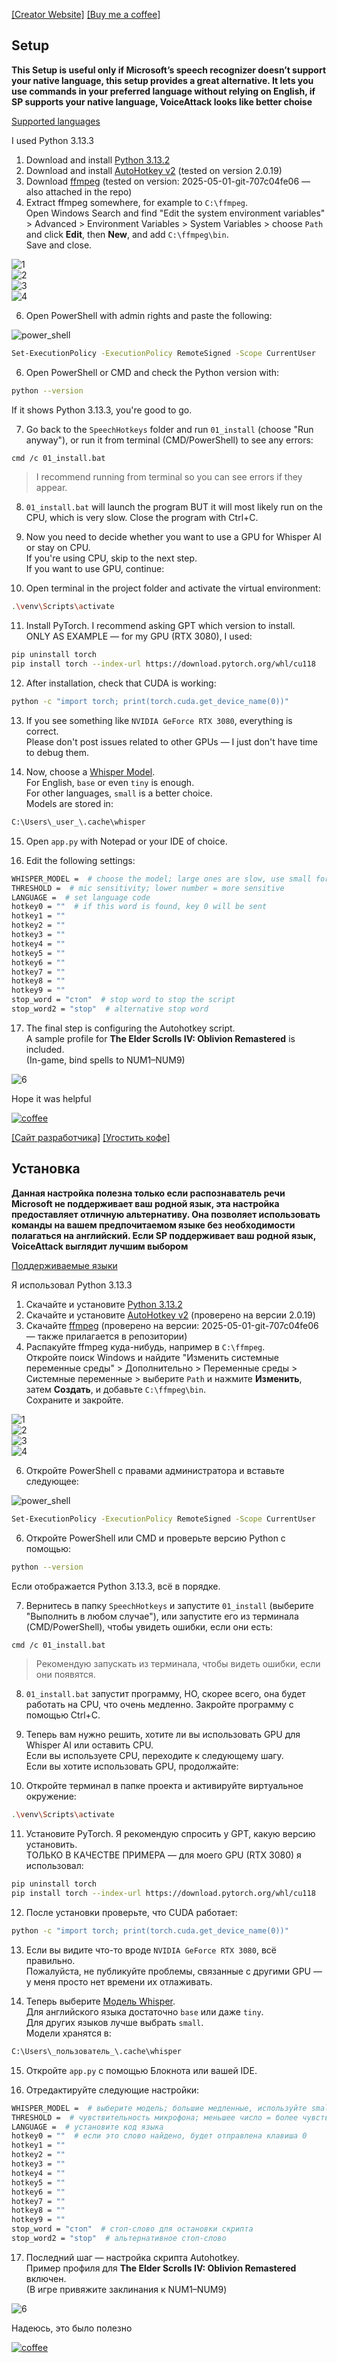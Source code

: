 [[Creator Website]](https://velbaum.cc) [[Buy me a coffee]](https://buymeacoffee.com/maksim_velbaum)

## Setup

**This Setup is useful only if Microsoft’s speech recognizer doesn’t support your native language, this setup provides a great alternative. It lets you use commands in your preferred language without relying on English, if SP supports your native language,  VoiceAttack looks like better choise**

[Supported languages](https://platform.openai.com/docs/guides/speech-to-text/prompting#supported-languages)

I used Python 3.13.3

1. Download and install [Python 3.13.2](https://www.python.org/downloads/)
2. Download and install [AutoHotkey v2](https://www.autohotkey.com/) (tested on version 2.0.19)
3. Download [ffmpeg](https://www.gyan.dev/ffmpeg/builds/) (tested on version: 2025-05-01-git-707c04fe06 — also attached in the repo)
4. Extract ffmpeg somewhere, for example to `C:\ffmpeg`.  
   Open Windows Search and find "Edit the system environment variables" > Advanced > Environment Variables > System Variables > choose `Path` and click **Edit**, then **New**, and add `C:\ffmpeg\bin`.  
   Save and close.

![1](https://github.com/maksimvelbaum/SpeechHotkeys/blob/main/98_README_PICTURES/1.png?raw=true)  
![2](https://github.com/maksimvelbaum/SpeechHotkeys/blob/main/98_README_PICTURES/2.png?raw=true)  
![3](https://github.com/maksimvelbaum/SpeechHotkeys/blob/main/98_README_PICTURES/3.png?raw=true)  
![4](https://github.com/maksimvelbaum/SpeechHotkeys/blob/main/98_README_PICTURES/4.png?raw=true)  

6. Open PowerShell with admin rights and paste the following:

![power_shell](https://github.com/maksimvelbaum/SpeechHotkeys/blob/main/98_README_PICTURES/power_shell.png?raw=true)

```bash
Set-ExecutionPolicy -ExecutionPolicy RemoteSigned -Scope CurrentUser
```

6. Open PowerShell or CMD and check the Python version with:

```bash
python --version
```

If it shows Python 3.13.3, you're good to go.

7. Go back to the `SpeechHotkeys` folder and run `01_install` (choose "Run anyway"), or run it from terminal (CMD/PowerShell) to see any errors:

```bash
cmd /c 01_install.bat
```

> I recommend running from terminal so you can see errors if they appear.

8. `01_install.bat` will launch the program BUT it will most likely run on the CPU, which is very slow. Close the program with Ctrl+C.

9. Now you need to decide whether you want to use a GPU for Whisper AI or stay on CPU.  
   If you're using CPU, skip to the next step.  
   If you want to use GPU, continue:

10. Open terminal in the project folder and activate the virtual environment:

```bash
.\venv\Scripts\activate
```

11. Install PyTorch. I recommend asking GPT which version to install.  
    ONLY AS EXAMPLE — for my GPU (RTX 3080), I used:

```bash
pip uninstall torch
pip install torch --index-url https://download.pytorch.org/whl/cu118
```

12. After installation, check that CUDA is working:

```bash
python -c "import torch; print(torch.cuda.get_device_name(0))"
```

13. If you see something like `NVIDIA GeForce RTX 3080`, everything is correct.  
    Please don't post issues related to other GPUs — I just don't have time to debug them.

14. Now, choose a [Whisper Model](https://github.com/openai/whisper/blob/main/model-card.md).  
    For English, `base` or even `tiny` is enough.  
    For other languages, `small` is a better choice.  
    Models are stored in:

```bash
C:\Users\_user_\.cache\whisper
```

15. Open `app.py` with Notepad or your IDE of choice.

16. Edit the following settings:

```bash
WHISPER_MODEL =  # choose the model; large ones are slow, use small for CPU
THRESHOLD =  # mic sensitivity; lower number = more sensitive
LANGUAGE =  # set language code
hotkey0 = ""  # if this word is found, key 0 will be sent
hotkey1 = ""
hotkey2 = ""
hotkey3 = ""
hotkey4 = ""
hotkey5 = ""
hotkey6 = ""
hotkey7 = ""
hotkey8 = ""
hotkey9 = ""
stop_word = "стоп"  # stop word to stop the script
stop_word2 = "stop"  # alternative stop word
```

17. The final step is configuring the Autohotkey script.  
    A sample profile for **The Elder Scrolls IV: Oblivion Remastered** is included.  
    (In-game, bind spells to NUM1–NUM9)

![6](https://github.com/maksimvelbaum/SpeechHotkeys/blob/main/98_README_PICTURES/6.png?raw=true)

Hope it was helpful

[![coffee](https://github.com/maksimvelbaum/SpeechHotkeys/blob/main/98_README_PICTURES/coffee.gif?raw=true)](https://www.buymeacoffee.com/maksim_velbaum)


[[Сайт разработчика]](https://velbaum.cc) [[Угостить кофе]](https://buymeacoffee.com/maksim_velbaum)

## Установка

**Данная настройка полезна только если распознаватель речи Microsoft не поддерживает ваш родной язык, эта настройка предоставляет отличную альтернативу. Она позволяет использовать команды на вашем предпочитаемом языке без необходимости полагаться на английский. Если SP поддерживает ваш родной язык, VoiceAttack выглядит лучшим выбором**

[Поддерживаемые языки](https://platform.openai.com/docs/guides/speech-to-text/prompting#supported-languages)

Я использовал Python 3.13.3

1. Скачайте и установите [Python 3.13.2](https://www.python.org/downloads/)
2. Скачайте и установите [AutoHotkey v2](https://www.autohotkey.com/) (проверено на версии 2.0.19)
3. Скачайте [ffmpeg](https://www.gyan.dev/ffmpeg/builds/) (проверено на версии: 2025-05-01-git-707c04fe06 — также прилагается в репозитории)
4. Распакуйте ffmpeg куда-нибудь, например в `C:\ffmpeg`.  
   Откройте поиск Windows и найдите "Изменить системные переменные среды" > Дополнительно > Переменные среды > Системные переменные > выберите `Path` и нажмите **Изменить**, затем **Создать**, и добавьте `C:\ffmpeg\bin`.  
   Сохраните и закройте.

![1](https://github.com/maksimvelbaum/SpeechHotkeys/blob/main/98_README_PICTURES/1.png?raw=true)  
![2](https://github.com/maksimvelbaum/SpeechHotkeys/blob/main/98_README_PICTURES/2.png?raw=true)  
![3](https://github.com/maksimvelbaum/SpeechHotkeys/blob/main/98_README_PICTURES/3.png?raw=true)  
![4](https://github.com/maksimvelbaum/SpeechHotkeys/blob/main/98_README_PICTURES/4.png?raw=true)  

6. Откройте PowerShell с правами администратора и вставьте следующее:

![power_shell](https://github.com/maksimvelbaum/SpeechHotkeys/blob/main/98_README_PICTURES/power_shell.png?raw=true)

```bash
Set-ExecutionPolicy -ExecutionPolicy RemoteSigned -Scope CurrentUser
```

6. Откройте PowerShell или CMD и проверьте версию Python с помощью:

```bash
python --version
```

Если отображается Python 3.13.3, всё в порядке.

7. Вернитесь в папку `SpeechHotkeys` и запустите `01_install` (выберите "Выполнить в любом случае"), или запустите его из терминала (CMD/PowerShell), чтобы увидеть ошибки, если они есть:

```bash
cmd /c 01_install.bat
```

> Рекомендую запускать из терминала, чтобы видеть ошибки, если они появятся.

8. `01_install.bat` запустит программу, НО, скорее всего, она будет работать на CPU, что очень медленно. Закройте программу с помощью Ctrl+C.

9. Теперь вам нужно решить, хотите ли вы использовать GPU для Whisper AI или оставить CPU.  
   Если вы используете CPU, переходите к следующему шагу.  
   Если вы хотите использовать GPU, продолжайте:

10. Откройте терминал в папке проекта и активируйте виртуальное окружение:

```bash
.\venv\Scripts\activate
```

11. Установите PyTorch. Я рекомендую спросить у GPT, какую версию установить.  
    ТОЛЬКО В КАЧЕСТВЕ ПРИМЕРА — для моего GPU (RTX 3080) я использовал:

```bash
pip uninstall torch
pip install torch --index-url https://download.pytorch.org/whl/cu118
```

12. После установки проверьте, что CUDA работает:

```bash
python -c "import torch; print(torch.cuda.get_device_name(0))"
```

13. Если вы видите что-то вроде `NVIDIA GeForce RTX 3080`, всё правильно.  
    Пожалуйста, не публикуйте проблемы, связанные с другими GPU — у меня просто нет времени их отлаживать.

14. Теперь выберите [Модель Whisper](https://github.com/openai/whisper/blob/main/model-card.md).  
    Для английского языка достаточно `base` или даже `tiny`.  
    Для других языков лучше выбрать `small`.  
    Модели хранятся в:

```bash
C:\Users\_пользователь_\.cache\whisper
```

15. Откройте `app.py` с помощью Блокнота или вашей IDE.

16. Отредактируйте следующие настройки:

```bash
WHISPER_MODEL =  # выберите модель; большие медленные, используйте small для CPU
THRESHOLD =  # чувствительность микрофона; меньшее число = более чувствительный
LANGUAGE =  # установите код языка
hotkey0 = ""  # если это слово найдено, будет отправлена клавиша 0
hotkey1 = ""
hotkey2 = ""
hotkey3 = ""
hotkey4 = ""
hotkey5 = ""
hotkey6 = ""
hotkey7 = ""
hotkey8 = ""
hotkey9 = ""
stop_word = "стоп"  # стоп-слово для остановки скрипта
stop_word2 = "stop"  # альтернативное стоп-слово
```

17. Последний шаг — настройка скрипта Autohotkey.  
    Пример профиля для **The Elder Scrolls IV: Oblivion Remastered** включен.  
    (В игре привяжите заклинания к NUM1–NUM9)

![6](https://github.com/maksimvelbaum/SpeechHotkeys/blob/main/98_README_PICTURES/6.png?raw=true)

Надеюсь, это было полезно

[![coffee](https://github.com/maksimvelbaum/SpeechHotkeys/blob/main/98_README_PICTURES/coffee.gif?raw=true)](https://www.buymeacoffee.com/maksim_velbaum)



